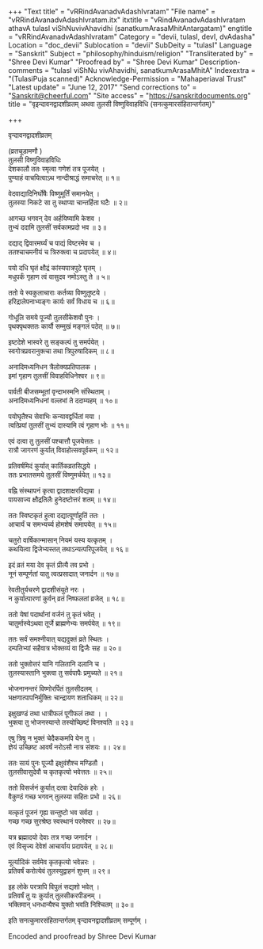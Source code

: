 +++
"Text title" = "vRRindAvanadvAdashIvratam"
"File name" = "vRRindAvanadvAdashIvratam.itx"
itxtitle = "vRindAvanadvAdashIvratam athavA tulasI viShNuvivAhavidhi (sanatkumArasaMhitAntargatam)"
engtitle = "vRRindAvanadvAdashIvratam"
Category = "devii, tulasI, devI, dvAdasha"
Location = "doc_devii"
Sublocation = "devii"
SubDeity = "tulasI"
Language = "Sanskrit"
Subject = "philosophy/hinduism/religion"
"Transliterated by" = "Shree Devi Kumar"
"Proofread by" = "Shree Devi Kumar"
Description-comments = "tulasI viShNu vivAhavidhi, sanatkumArasaMhitA"
Indexextra = "(TulasiPuja scanned)"
Acknowledge-Permission = "Mahaperiaval Trust"
"Latest update" = "June 12, 2017"
"Send corrections to" = "Sanskrit@cheerful.com"
"Site access" = "https://sanskritdocuments.org"
title = "वृइन्दावनद्वादशीव्रतम् अथवा तुलसी विष्णुविवाहविधि (सनत्कुमारसंहितान्तर्गतम्)"

+++
  
 वृन्दावनद्वादशीव्रतम्   
  
(व्रतचूडामणौ )  
तुलसी विष्णुविवाहविधिः  
देशकालौ ततः स्मृत्वा गणेशं तत्र पूजयेत् ।  
पुण्याहं वाचयित्वाऽथ नान्दीश्राद्धं समाचरेत् ॥ १॥  
  
वेदवाद्यादिनिर्घोषैः विष्णुमूर्तिं समानयेत् ।  
तुलस्या निकटे सा तु स्थाप्या चान्तर्हिता घटैः ॥ २॥  
  
आगच्छ भगवन् देव अर्हयिष्यामि केशव ।  
तुभ्यं ददामि तुलसीं सर्वकामप्रदो भव ॥ ३॥  
  
दद्याद् द्विवारमर्घ्यं च पाद्यं विष्टरमेव च ।  
ततश्चाचमनीयं च त्रिरुक्त्वा च प्रदापयेत् ॥ ४॥  
  
पयो दधि घृतं क्षौद्रं कांस्यपात्रपुटे घृतम् ।  
मधुपर्कं गृहाण त्वं वासुदव नमोऽस्तु ते ॥ ५॥  
  
ततो ये स्वकुलाचाराः कर्तव्या विष्णुतुष्टये ।  
हरिद्रालेपनाभ्यङ्गः कार्यः सर्वं विधाय च ॥ ६॥  
  
गोधूलि समये पूज्यौ तुलसीकेशवौ पुनः ।  
पृथक्पृथक्ततः कार्यौ सम्मुखं मङ्गलं पठेत् ॥ ७॥  
  
इष्टदेशे भास्वरे तु सङ्कल्पं तु समर्पयेत् ।  
स्वगोत्रप्रवरानुक्त्चा तथा त्रिपुरुषादिकम् ॥ ८॥  
  
अनादिमध्यनिधन त्रैलोक्यप्रतिपालक ।  
इमां गृहाण तुलसीं विवाहविधिनेश्वर ॥ ९॥  
  
पार्वती बीजसम्भूतां वृन्दाभस्मनि संस्थिताम् ।  
अनादिमध्यनिधनां वल्लभां ते ददाम्यहम् ॥ १०॥  
  
पयोघृतैश्च सेवाभिः कन्यावद्वर्धितां मया ।  
त्वत्प्रियां तुलसीं तुभ्यं दास्यामि त्वं गृहाण भोः ॥ ११॥  
  
एवं दत्वा तु तुलसीं पश्चात्तौ पूजयेत्ततः ।  
रात्रौ जागरणं कुर्यात् विवाहोत्सवपूर्वकम् ॥ १२॥  
  
प्रतिवर्षमिदं कुर्यात् कार्तिकव्रतसिद्धये ।  
ततः प्रभातसमये तुलसीं विष्णुमर्चयेत् ॥ १३॥  
  
वह्नि संस्थापनं कृत्वा द्वादशाक्षरविद्यया ।  
पायसाज्य क्षौद्रतिलैः हुनेदष्टोत्तरं शतम् ॥ १४॥  
  
ततः स्विष्टकृतं हुत्वा दद्यात्पूर्णाहुतिं ततः ।  
आचार्यं च समभ्यर्च्य होमशेषं समापयेत् ॥ १५॥  
  
चतुरो वार्षिकान्मासान् नियमं यस्य यत्कृतम् ।  
कथयित्वा द्विजेभ्यस्तत् तथाऽन्यत्परिपूजयेत् ॥ १६॥  
  
इदं व्रतं मया देव कृतं प्रीत्यै तव प्रभो ।  
नूनं सम्पूर्णतां यातु त्वत्प्रसादात् जनार्दन ॥ १७॥  
  
रेवतीतुर्यचरणे द्वादशीसंयुते नरः ।  
न कुर्यात्पारणां कुर्वन् व्रतं निष्फलतां व्रजेत् ॥ १८॥  
  
ततो येषां पदार्थानां वर्जनं तु कृतं भवेत् ।  
चातुर्मास्येऽथवा तूर्जे ब्राह्मणेभ्यः समर्पयेत् ॥ १९॥  
  
ततः सर्वं समश्नीयात् यद्यदुक्तं व्रते स्थितः ।  
दम्पतिभ्यां सहैवात्र भोक्तव्यं वा द्विजैः सह ॥ २०॥  
  
ततो भुक्तोत्तरं यानि गलितानि दलानि च ।  
तुलस्यास्तानि भुक्त्वा तु सर्वपापैः प्रमुच्यते ॥ २१॥  
  
भोजनानन्तरं विष्णोरर्पितं तुलसीदलम् ।  
भक्षणात्पापनिर्मुक्तिः चान्द्रायण शताधिकम् ॥ २२॥  
  
इक्षुखण्डं तथा धात्रीफलं पूगीफलं तथा । ।  
भुक्त्वा तु भोजनस्यान्ते तस्योच्छिष्टं विनश्यति ॥ २३॥  
  
एषु त्रिषु न भुक्तं चेदैककमपि येन तु ।  
ज्ञेयं उच्छिष्ट आवर्षं नरोऽसौ नात्र संशयः ॥। २४॥  
  
ततः सायं पुनः पूज्यौ इक्षुवंशैश्च मण्डितौ ।  
तुलसीवासुदेवौ च कृतकृत्यो भवेत्ततः ॥ २५॥  
  
ततो विसर्जनं कुर्यात् दत्वा देयादिकं हरेः ।  
वैकुण्ठं गच्छ भगवन् तुलस्या सहितः प्रभो ॥ २६॥  
  
मत्कृतं पूजनं गृह्य सन्तुष्टो भव सर्वदा ।  
गच्छ गच्छ सुरश्रेष्ठ स्वस्थानं परमेश्वर ॥ २७॥  
  
यत्र ब्रह्मादयो देवाः तत्र गच्छ जनार्दन ।  
एवं विसृज्य देवेशं आचार्याय प्रदापयेत् ॥ २८॥  
  
मूर्त्यादिकं सर्वमेव कृतकृत्यो भवेन्नरः ।  
प्रतिवर्षं करोत्येवं तुलस्युद्वाहनं शुभम् ॥ २९॥  
  
इह लोके परत्रापि विपुलं सद्यशो भवेत् ।  
प्रतिवर्षं तु यः कुर्यात् तुलसीकरपीडनम् ।  
भक्तिमान् धनधान्यैश्च युक्तो भवति निश्चितम् ॥ ३०॥  
  
इति सनत्कुमारसंहितान्तर्गतम् वृन्दावनद्वादशीव्रतम् सम्पूर्णम् ।  
  
Encoded and proofread by Shree Devi Kumar  
  
  
